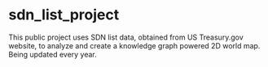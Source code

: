 # sdn_list_project
This public project uses SDN list data, obtained from US Treasury.gov website, to analyze and create a knowledge graph powered 2D world map. Being updated every year. 

